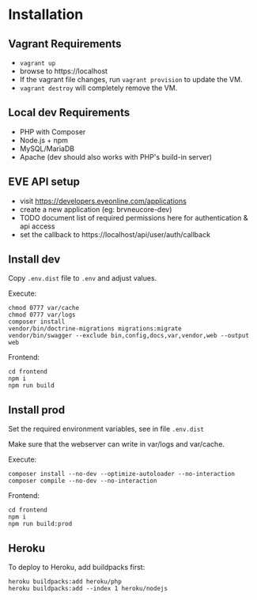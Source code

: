 # Installation

## Vagrant Requirements

- `vagrant up`
- browse to https://localhost
- If the vagrant file changes, run `vagrant provision` to update the VM.
- `vagrant destroy` will completely remove the VM.

## Local dev Requirements

- PHP with Composer
- Node.js + npm
- MySQL/MariaDB
- Apache (dev should also works with PHP's build-in server)

## EVE API setup

- visit https://developers.eveonline.com/applications
- create a new application (eg: brvneucore-dev)
- TODO document list of required permissions here for authentication & api access
- set the callback to https://localhost/api/user/auth/callback

## Install dev

Copy `.env.dist` file to `.env` and adjust values.

Execute:
```
chmod 0777 var/cache
chmod 0777 var/logs
composer install
vendor/bin/doctrine-migrations migrations:migrate
vendor/bin/swagger --exclude bin,config,docs,var,vendor,web --output web
```

Frontend:
```
cd frontend
npm i
npm run build
```

## Install prod

Set the required environment variables, see in file `.env.dist`

Make sure that the webserver can write in var/logs and var/cache.

Execute:
```
composer install --no-dev --optimize-autoloader --no-interaction
composer compile --no-dev --no-interaction
```

Frontend:
```
cd frontend
npm i
npm run build:prod
```

## Heroku

To deploy to Heroku, add buildpacks first:
```
heroku buildpacks:add heroku/php
heroku buildpacks:add --index 1 heroku/nodejs
```